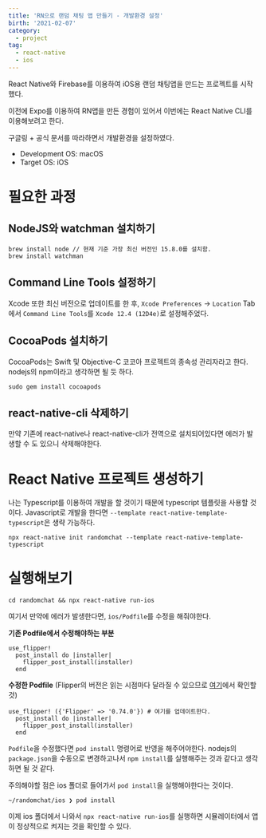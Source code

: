```yaml
---
title: 'RN으로 랜덤 채팅 앱 만들기 - 개발환경 설정'
birth: '2021-02-07'
category:
  - project
tag:
  - react-native
  - ios
---
```


React Native와 Firebase를 이용하여 iOS용 랜덤 채팅앱을 만드는 프로젝트를 시작했다.

이전에 Expo를 이용하여 RN앱을 만든 경험이 있어서 이번에는 React Native CLI를 이용해보려고 한다.

구글링 + 공식 문서를 따라하면서 개발환경을 설정하였다.

- Development OS: macOS
- Target OS: iOS

# 필요한 과정

## NodeJS와 watchman 설치하기

```
brew install node // 현재 기준 가장 최신 버전인 15.8.0를 설치함.
brew install watchman
```

## Command Line Tools 설정하기

Xcode 또한 최신 버전으로 업데이트를 한 후, `Xcode Preferences` -> `Location` Tab에서 `Command Line Tools`를 `Xcode 12.4 (12D4e)`로 설정해주었다.

## CocoaPods 설치하기

CocoaPods는 Swift 및 Objective-C 코코아 프로젝트의 종속성 관리자라고 한다. nodejs의 npm이라고 생각하면 될 듯 하다.

```
sudo gem install cocoapods
```

## react-native-cli 삭제하기

만약 기존에 react-native나 react-native-cli가 전역으로 설치되어있다면 에러가 발생할 수 도 있으니 삭제해야한다.

# React Native 프로젝트 생성하기

나는 Typescript를 이용하여 개발을 할 것이기 때문에 typescript 템플릿을 사용할 것이다. Javascript로 개발을 한다면 `--template react-native-template-typescript`은 생략 가능하다.

```
npx react-native init randomchat --template react-native-template-typescript
```

# 실행해보기

```
cd randomchat && npx react-native run-ios
```

여기서 만약에 에러가 발생한다면, `ios/Podfile`를 수정을 해줘야한다.

**기존 Podfile에서 수정해야하는 부분**

```
use_flipper!
  post_install do |installer|
    flipper_post_install(installer)
  end
```

**수정한 Podfile**
(Flipper의 버전은 읽는 시점마다 달라질 수 있으므로 [여기](https://fbflipper.com/docs/getting-started/react-native#using-the-latest-flipper-sdk)에서 확인할 것)

```
use_flipper! ({'Flipper' => '0.74.0'}) # 여기를 업데이트한다.
  post_install do |installer|
    flipper_post_install(installer)
  end
```

`Podfile`을 수정했다면 `pod install` 명령어로 반영을 해주어야한다. nodejs의 `package.json`을 수동으로 변경하고나서 `npm install`를 실행해주는 것과 같다고 생각하면 될 것 같다.

주의해야할 점은 ios 폴더로 들어가서 `pod install`을 실행해야한다는 것이다.

```
~/randomchat/ios ❯ pod install
```

이제 ios 폴더에서 나와서 `npx react-native run-ios`를 실행하면 시뮬레이터에서 앱이 정상적으로 켜지는 것을 확인할 수 있다.
